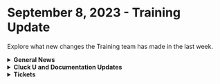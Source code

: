 # September 8, 2023 - Training Update

Explore what new changes the Training team has made in the last week.

<details>

<summary><strong>General News</strong></summary>

* [The AMA has been moved up an hour to accommodate our friends in the UK](https://calendly.com/cluck-u):thumbsup:
  * Mondays: Rewst 101 @ 12pm EST + Rewst 104 @ 1:15pm EST
  * Tuesdays: Rewst 102 @ 12pm EST + Rewst 105 @ 1:15pm EST
  * Wednesdays: Rewst 103 @ 12pm EST + Rewst 106 @ 1:15pm EST
  * Thursdays: ROC AMA @ 11am EST
* Join us in our new [Cluck-U Discord channel](https://discord.com/channels/936789089703845988/1121465945295167588) if you have any questions, comments, or concerns!

</details>

<details>

<summary><strong>Cluck U and Documentation Updates</strong></summary>

**Cluck University**

* Added new [Electives](../../../cluck-university/micro-courses/) section under Cluck University - New content to come!
* Added an [Extending the Power Of Rewst Workflows Page](../../../cluck-university/micro-courses/extending-the-power-of-rewst-workflows/) with content talking about Completion Handlers
* Chow Time: Added Updated [Rewst 104 video](broken-reference) made by our very own Legend - Eddie Chow

**Documentation**

* [Open Mic - September 1st Video and Page Added](../../roc-open-mics/2023-roc-open-mics/september-1-2023-applying-cube-rules-of-food-to-automations.md)
* Added [Navigating The Microsoft-Led Transition to GDAP](../../../documentation/integrations/cloud/microsoft-cloud-integration-bundle/common-issues-with-microsoft-bundle/navigating-the-microsoft-led-transition-to-gdap.md) Page
* Updates and Fixes
  * [Added missing July 14th Open Mic Video](../../roc-open-mics/2023-roc-open-mics/july-14th-go-hug-your-it-person.md)
  * [Added missing August 18th Open Mic Video](../../roc-open-mics/2023-roc-open-mics/august-18th-2023-info-nuggets-and-jinja-burgers.md)
  * Fixed some Integration Typos

</details>

<details>

<summary><strong>Tickets</strong></summary>

With the ROC now using Halo for their ticketing system, this is when you should find a ticket created for you!

* [ ] A discussion with a ROC engineer that doesn't result in a fix on first discussion
* [ ] If you have a call to troubleshoot, create workflows or other ROC work
* [ ] For all onboarding or expansion work
* [ ] If a call results in a new workflow idea or request

If you'd like to manually create a ticket yourself, review the "Rewst Support" section at the bottom of this page.

</details>
